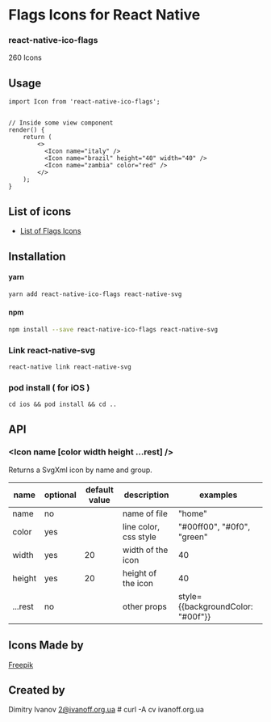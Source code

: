 # Flags Icons for React Native

### react-native-ico-flags

260 Icons

## Usage

```
import Icon from 'react-native-ico-flags';


// Inside some view component
render() {
    return (
        <>
          <Icon name="italy" />
          <Icon name="brazil" height="40" width="40" />
          <Icon name="zambia" color="red" />
        </>
    );
}

```

## List of icons

- [List of Flags Icons](http://ico.simpleness.org/pack/flags)

## Installation

#### yarn

```bash
yarn add react-native-ico-flags react-native-svg
```

#### npm

```bash
npm install --save react-native-ico-flags react-native-svg
```

### Link react-native-svg

```bash
react-native link react-native-svg
```

### pod install ( for iOS )

```
cd ios && pod install && cd ..
```

## API

### <Icon name [color width height ...rest] />

Returns a SvgXml icon by name and group.

 name | optional | default value | description | examples
------|----------|---------------|-------------|---------
name | no |  | name of file | "home"
color | yes | | line color, css style | "#00ff00", "#0f0", "green"
width | yes | 20 | width of the icon | 40
height | yes | 20 | height of the icon | 40
...rest | no | | other props | style={{backgroundColor: "#00f"}}

## Icons Made by

[Freepik](https://www.flaticon.com/authors/freepik)

## Created by

Dimitry Ivanov <2@ivanoff.org.ua> # curl -A cv ivanoff.org.ua
